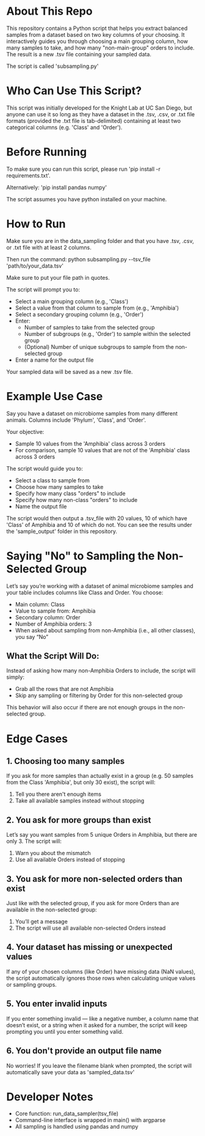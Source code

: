 # About This Repo
This repository contains a Python script that helps you extract balanced samples from a dataset based on two key columns of your choosing. It interactively guides you through choosing a main grouping column, how many samples to take, and how many "non-main-group" orders to include. The result is a new .tsv file containing your sampled data.

The script is called 'subsampling.py'

# Who Can Use This Script?
This script was initially developed for the Knight Lab at UC San Diego, but anyone can use it so long as they have a dataset in the .tsv, .csv, or .txt file formats (provided the .txt file is tab-delimited) containing at least two categorical columns (e.g. 'Class' and 'Order').  

# Before Running
To make sure you can run this script, please run 'pip install -r requirements.txt'. 

Alternatively: 'pip install pandas numpy'

The script assumes you have python installed on your machine. 

# How to Run
Make sure you are in the data_sampling folder and that you have .tsv, .csv, or .txt file with at least 2 columns. 

Then run the command:
    python subsampling.py --tsv_file 'path/to/your_data.tsv'

Make sure to put your file path in quotes. 

The script will prompt you to:
- Select a main grouping column (e.g., 'Class')
- Select a value from that column to sample from (e.g., 'Amphibia')
- Select a secondary grouping column (e.g., 'Order')
- Enter:
    - Number of samples to take from the selected group
    - Number of subgroups (e.g., 'Order') to sample within the selected group
    - (Optional) Number of unique subgroups to sample from the non-selected group
- Enter a name for the output file

Your sampled data will be saved as a new .tsv file.

# Example Use Case
Say you have a dataset on microbiome samples from many different animals. Columns include 'Phylum', 'Class', and 'Order'. 

Your objective:
- Sample 10 values from the 'Amphibia' class across 3 orders
- For comparison, sample 10 values that are not of the 'Amphibia' class across 3 orders 

The script would guide you to:
- Select a class to sample from
- Choose how many samples to take
- Specify how many class "orders" to include
- Specify how many non-class "orders" to include
- Name the output file

The script would then output a .tsv_file with 20 values, 10 of which have 'Class' of Amphibia and 10 of which do not. You can see the results under the 'sample_output' folder in this repository. 

# Saying "No" to Sampling the Non-Selected Group
Let’s say you’re working with a dataset of animal microbiome samples and your table includes columns like Class and Order. You choose:
- Main column: Class
- Value to sample from: Amphibia
- Secondary column: Order
- Number of Amphibia orders: 3
- When asked about sampling from non-Amphibia (i.e., all other classes), you say “No”

## What the Script Will Do:
Instead of asking how many non-Amphibia Orders to include, the script will simply:
- Grab all the rows that are not Amphibia
- Skip any sampling or filtering by Order for this non-selected group

This behavior will also occur if there are not enough groups in the non-selected group.

# Edge Cases
## 1. Choosing too many samples
If you ask for more samples than actually exist in a group (e.g. 50 samples from the Class 'Amphibia', but only 30 exist), the script will:
1) Tell you there aren't enough items
2) Take all available samples instead without stopping

## 2. You ask for more groups than exist
Let’s say you want samples from 5 unique Orders in Amphibia, but there are only 3. The script will:
1) Warn you about the mismatch
2) Use all available Orders instead of stopping

## 3. You ask for more non-selected orders than exist
Just like with the selected group, if you ask for more Orders than are available in the non-selected group:
1) You’ll get a message
2) The script will use all available non-selected Orders instead

## 4. Your dataset has missing or unexpected values
If any of your chosen columns (like Order) have missing data (NaN values), the script automatically ignores those rows when calculating unique values or sampling groups.

## 5. You enter invalid inputs
If you enter something invalid — like a negative number, a column name that doesn’t exist, or a string when it asked for a number, the script will keep prompting you until you enter something valid.

## 6. You don't provide an output file name
No worries! If you leave the filename blank when prompted, the script will automatically save your data as 'sampled_data.tsv'

# Developer Notes
- Core function: run_data_sampler(tsv_file)
- Command-line interface is wrapped in main() with argparse
- All sampling is handled using pandas and numpy